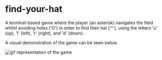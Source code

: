 # find-your-hat

A terminal-based game where the player (an asterisk) navigates the field whilst avoiding holes ('O') in order to find 
their hat ('^'), using the letters 'u' (up), 'l' (left), 'r' (right), and 'd' (down).

A visual demonstration of the game can be seen below.

![gif representation of the game](https://cdn.discordapp.com/attachments/785436385195982868/930631680832712814/find-your-hat-demo.gif)
